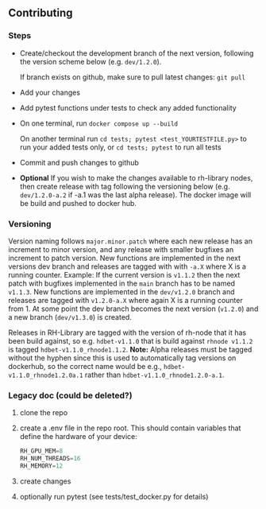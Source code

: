 ## Contributing

### Steps
- Create/checkout the development branch of the next version, following the version scheme below (e.g. `dev/1.2.0`). 

  If branch exists on github, make sure to pull latest changes: `git pull`
- Add your changes
- Add pytest functions under tests to check any added functionality
- On one terminal, run `docker compose up --build`

  On another terminal run `cd tests; pytest <test_YOURTESTFILE.py>` to run your added tests only, or `cd tests; pytest` to run all tests
- Commit and push changes to github
- **Optional** If you wish to make the changes available to rh-library nodes, then create release with tag following the versioning below (e.g. `dev/1.2.0-a.2` if -a.1 was the last alpha release). The docker image will be build and pushed to docker hub.

### Versioning
Version naming follows `major.minor.patch` where each new release has an increment to minor version, and any release with smaller bugfixes an increment to patch version. New functions are implemented in the next versions dev branch and releases are tagged with with `-a.X` where X is a running counter. 
Example: If the current version is `v1.1.2` then the next patch with bugfixes implemented in the `main` branch has to be named `v1.1.3`. New functions are implemented in the `dev/v1.2.0` branch and releases are tagged with `v1.2.0-a.X` where again X is a running counter from 1. At some point the dev branch becomes the next version (`v1.2.0`) and a new branch (`dev/v1.3.0`) is created.

Releases in RH-Library are tagged with the version of rh-node that it has been build against, so e.g. `hdbet-v1.1.0` that is build against `rhnode v1.1.2` is tagged `hdbet-v1.1.0_rhnode1.1.2`. <b>Note:</b> Alpha releases must be tagged without the hyphen since this is used to automatically tag versions on dockerhub, so the correct name would be e.g., `hdbet-v1.1.0_rhnode1.2.0a.1` rather than `hdbet-v1.1.0_rhnode1.2.0-a.1`.

### Legacy doc (could be deleted?)
1. clone the repo
2. create a .env file in the repo root. This should contain variables that define the hardware of your device:

    ```python
    RH_GPU_MEM=8
    RH_NUM_THREADS=16
    RH_MEMORY=12
    ```
3. create changes
4. optionally run pytest (see tests/test_docker.py for details)
